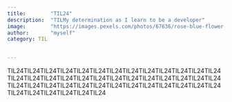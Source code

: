 ```yaml
---
title:        "TIL24"
description:  "TILMy determination as I learn to be a developer"
image:        "https://images.pexels.com/photos/67636/rose-blue-flower-rose-blooms-67636.jpeg?auto=compress&cs=tinysrgb&dpr=1&w=500"
author:       "myself"
category: TIL


---
```


TIL24TIL24TIL24TIL24TIL24TIL24TIL24TIL24TIL24TIL24TIL24TIL24TIL24TIL24TIL24TIL24TIL24TIL24TIL24TIL24TIL24TIL24TIL24TIL24TIL24TIL24TIL24TIL24TIL24TIL24TIL24TIL24TIL24TIL24TIL24TIL24TIL24TIL24TIL24TIL24TIL24TIL24TIL24TIL24TIL24

